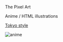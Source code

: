 The Pixel Art

Anime / HTML illustrations

[Tokyo style](https://rhino.business/work-samples/anime/anime.php)

![anime](https://github.com/user-attachments/assets/c007912e-8a39-49af-8cc8-92ba48b2dcc8)

